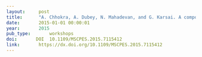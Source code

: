 ```yaml
---
layout:     post
title:      "A. Chhokra, A. Dubey, N. Mahadevan, and G. Karsai. A component-based approach for modeling failure propagations in power systems. In Modeling and Simulation of Cyber-Physical Energy Systems (MSCPES), 2015 Workshop on, 1–6. apr 2015."
date:       2015-01-01 00:00:01
year:       2015
pub_type:       workshops
doi:       DOI  10.1109/MSCPES.2015.7115412
link:       https://dx.doi.org/10.1109/MSCPES.2015.7115412
---
```

